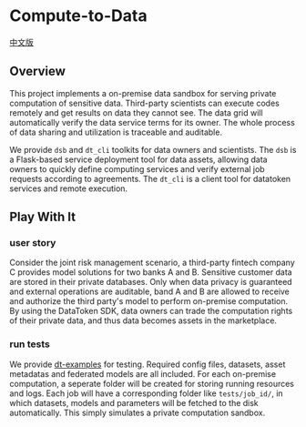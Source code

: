 # Compute-to-Data

[中文版](./README_CN.md)

## Overview

This project implements a on-premise data sandbox for serving private computation of sensitive data. Third-party scientists can execute codes remotely and get results on data they cannot see. The data grid will automatically verify the data service terms for its owner. The whole process of data sharing and utilization is traceable and auditable.

We provide `dsb` and `dt_cli` toolkits for data owners and scientists. The `dsb` is a Flask-based service deployment tool for data assets, allowing data owners to quickly define computing services and verify external job requests according to agreements. The `dt_cli` is a client tool for datatoken services and remote execution.

## Play With It

### user story

Consider the joint risk management scenario, a third-party fintech company C provides model solutions for two banks A and B. Sensitive customer data are stored in their private databases. Only when data privacy is guaranteed and external operations are auditable, band A and B are allowed to receive and authorize the third party's model to perform on-premise computation. By using the DataToken SDK, data owners can trade the computation rights of their private data, and thus data becomes assets in the marketplace.

### run tests

We provide [dt-examples](https://github.com/ownership-labs/dt-examples) for testing. Required config files, datasets, asset metadatas and federated models are all included. For each on-premise computation, a seperate folder will be created for storing running resources and logs. Each job will have a corresponding folder like `tests/job_id/`, in which datasets, models and parameters will be fetched to the disk automatically. This simply simulates a private computation sandbox.
